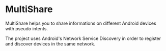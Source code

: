 MultiShare
==========

MultiShare helps you to share informations on different Android devices with pseudo intents.

The project uses Android's Network Service Discovery in order to register and discover devices in the same network.
